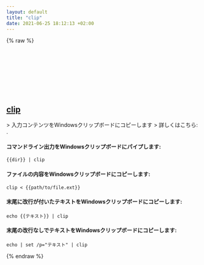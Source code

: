 ```yaml
---
layout: default
title: "clip"
date: 2021-06-25 18:12:13 +02:00
---
```

{% raw %}
<h2 id="clip">
  <a href="/ja/windows/clip.html">clip</a> <a href="#clip"><svg class="icon">
    <use href="/assets/images/unicode_sprite.svg#link" />
  </svg></a>
</h2>
> 入力コンテンツをWindowsクリップボードにコピーします
> 詳しくはこちら: <https://docs.microsoft.com/windows-server/administration/windows-commands/clip>.

#### コマンドライン出力をWindowsクリップボードにパイプします:
```shell
{{dir}} | clip
```
#### ファイルの内容をWindowsクリップボードにコピーします:
```shell
clip < {{path/to/file.ext}}
```
#### 末尾に改行が付いたテキストをWindowsクリップボードにコピーします:
```shell
echo {{テキスト}} | clip
```
#### 末尾の改行なしでテキストをWindowsクリップボードにコピーします:
```shell
echo | set /p="テキスト" | clip
```
{% endraw %}